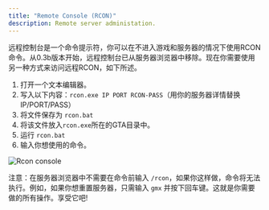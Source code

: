 ```yaml
---
title: "Remote Console (RCON)"
description: Remote server administation.
---
```


远程控制台是一个命令提示符，你可以在不进入游戏和服务器的情况下使用RCON命令。从0.3b版本开始，远程控制台已从服务器浏览器中移除。现在你需要使用另一种方式来访问远程RCON，如下所述。

1. 打开一个文本编辑器。
2. 写入以下内容：`rcon.exe IP PORT RCON-PASS`（用你的服务器详情替换IP/PORT/PASS）
3. 将文件保存为 `rcon.bat`
4. 将该文件放入`rcon.exe`所在的GTA目录中。
5. 运行 `rcon.bat`
6. 输入你想使用的命令。

![Rcon console](/images/server/rcon.jpg)

注意：在服务器浏览器中不需要在命令前输入 `/rcon`，如果你这样做，命令将无法执行。例如，如果你想重置服务器，只需输入 `gmx` 并按下回车键。这就是你需要做的所有操作。享受它吧!

